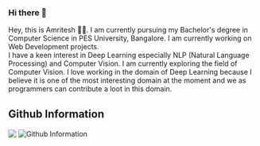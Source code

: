 ### Hi there 👋

<!--
**ammrit2312/ammrit2312** is a ✨ _special_ ✨ repository because its `README.md` (this file) appears on your GitHub profile.

Here are some ideas to get you started:

- 🔭 I’m currently working on ...
- 🌱 I’m currently learning ...
- 👯 I’m looking to collaborate on ...
- 🤔 I’m looking for help with ...
- 💬 Ask me about ...
- 📫 How to reach me: ...
- 😄 Pronouns: ...
- ⚡ Fun fact: ...
-->

Hey, this is Amritesh 👋🏻. I am currently pursuing my Bachelor's degree in Computer Science in PES University, Bangalore. I am currently working on Web Development projects. 
<br/>
I have a keen interest in Deep Learning especially NLP (Natural Language Processing) and Computer Vision. I am currently exploring the field of Computer Vision. I love working in the domain of Deep Learning because I believe it is one of the most interesting domain at the moment and we as programmers can contribute a loot in this domain.

## Github Information 
  <img align="center" src="https://github-readme-stats.vercel.app/api/top-langs/?username=ammrit2312&hide=java,html&langs_count=3&theme=gruvbox" />
  <img align="center" src="https://github-readme-stats.vercel.app/api username=ammrit2312&show_icons=true&line_height=27&count_private=true&title_color=ffffff&text_color=c9cacc&icon_color=2bbc8a&bg_color=1d1f21" alt="Github Information" />
